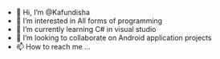 - 👋 Hi, I’m @Kafundisha
- 👀 I’m interested in All forms of programming
- 🌱 I’m currently learning C# in visual studio
- 💞️ I’m looking to collaborate on Android application projects
- 📫 How to reach me ...

<!---
Kafundisha/Kafundisha is a ✨ special ✨ repository because its `README.md` (this file) appears on your GitHub profile.
You can click the Preview link to take a look at your changes.
--->
